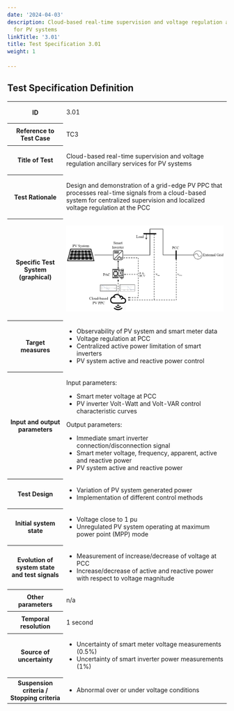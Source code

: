 ```yaml
---
date: '2024-04-03'
description: Cloud-based real-time supervision and voltage regulation ancillary services
  for PV systems
linkTitle: '3.01'
title: Test Specification 3.01
weight: 1

---
```



## Test Specification Definition


<table>
<tr>
<th colspan=1>
ID</th>
<td colspan=1>
<p>3.01</p></td>
</tr>
<tr>
<th colspan=1>
Reference to Test Case</th>
<td colspan=1>
<p>TC3</p></td>
</tr>
<tr>
<th colspan=1>
Title of Test</th>
<td colspan=1>
<p>Cloud-based real-time supervision and voltage regulation ancillary services for PV systems</p></td>
</tr>
<tr>
<th colspan=1>
Test Rationale</th>
<td colspan=1>
<p>Design and demonstration of a grid-edge PV PPC that processes real-time signals from a cloud-based system for centralized supervision and localized voltage regulation at the PCC</p></td>
</tr>
<tr>
<th colspan=1>
Specific Test System  
(graphical)</th>
<td colspan=1>
<p><img src="image1.png"/></p></td>
</tr>
<tr>
<th colspan=1>
Target measures</th>
<td colspan=1>
<ul>
<li>Observability of PV system and smart meter data</li>
<li>Voltage regulation at PCC</li>
<li>Centralized active power limitation of smart inverters </li>
<li>PV system active and reactive power control</li>
</ul></td>
</tr>
<tr>
<th colspan=1>
Input and output parameters</th>
<td colspan=1>
<p>Input parameters:</p><ul>
<li>Smart meter voltage at PCC</li>
<li>PV inverter Volt-Watt and Volt-VAR control characteristic curves</li>
</ul><p>Output parameters:</p><ul>
<li>Immediate smart inverter connection/disconnection signal</li>
<li>Smart meter voltage, frequency, apparent, active and reactive power</li>
<li>PV system active and reactive power</li>
</ul></td>
</tr>
<tr>
<th colspan=1>
Test Design</th>
<td colspan=1>
<ul>
<li>Variation of PV system generated power </li>
<li>Implementation of different control methods</li>
</ul></td>
</tr>
<tr>
<th colspan=1>
Initial system state</th>
<td colspan=1>
<ul>
<li>Voltage close to 1 pu</li>
<li>Unregulated PV system operating at maximum power point (MPP) mode</li>
</ul></td>
</tr>
<tr>
<th colspan=1>
Evolution of system state and test signals</th>
<td colspan=1>
<ul>
<li>Measurement of increase/decrease of voltage at PCC </li>
<li>Increase/decrease of active and reactive power with respect to voltage magnitude</li>
</ul></td>
</tr>
<tr>
<th colspan=1>
Other parameters</th>
<td colspan=1>
<p>n/a</p></td>
</tr>
<tr>
<th colspan=1>
Temporal resolution</th>
<td colspan=1>
<p>1 second</p></td>
</tr>
<tr>
<th colspan=1>
Source of uncertainty</th>
<td colspan=1>
<ul>
<li>Uncertainty of smart meter voltage measurements (0.5%)</li>
<li>Uncertainty of smart inverter power measurements (1%)</li>
</ul></td>
</tr>
<tr>
<th colspan=1>
Suspension criteria / Stopping criteria</th>
<td colspan=1>
<ul>
<li>Abnormal over or under voltage conditions</li>
</ul></td>
</tr>
</table>



